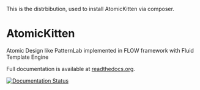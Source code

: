This is the distrbibution, used to install AtomicKitten via composer.

# AtomicKitten

Atomic Design like PatternLab implemented in FLOW framework with Fluid Template Engine

Full documentation is available at
[readthedocs.org](http://atomickittenframework.readthedocs.org/).

[![Documentation Status](https://readthedocs.org/projects/atomickittenframework/badge/?version=master)](http://atomickittenframework.readthedocs.org/en/feature-documentation/?badge=master)
